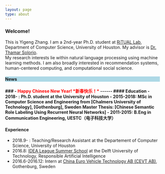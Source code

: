 ```yaml
---
layout: page
type: about
---
```

### Welcome!
This is Yigeng Zhang. I am a 2nd-year Ph.D. student at [RiTUAL Lab], Department of Computer Science, University of Houston. My advisor is [Dr. Thamar Solorio].  
My research interests lie within natural language processing using machine learning methods. I am also broadly interested in recommendation systems, human-centered computing, and computational social science.

<!-- #### News -->
<h4 style= "background:	#ADD8E6" >News<h4>
###
- <span style="color:red">Happy Chinese New Year! *新春快乐！*</span>
------
#### Education
- 2018- : Ph.D. student at the University of Houston
- 2015-2018: MSc in Computer Science and Engineering from [Chalmers University of Technology], [Gothenburg], Sweden  
  Master Thesis: [Chinese Semantic Role Labeling Using Recurrent Neural Networks]
- 2011-2015: B.Eng in Communication Engineering, UESTC（电子科技大学）

[RiTUAL Lab]:  http://ritual.uh.edu/
[Dr. Thamar Solorio]: http://solorio.uh.edu/
[Gothenburg]:https://en.wikipedia.org/wiki/Gothenburg
[Chalmers University of Technology]: http://www.chalmers.se/en/Pages/default.aspx
[Chinese Semantic Role Labeling Using Recurrent Neural Networks]: https://hdl.handle.net/20.500.12380/254899

#### Experience
- 2018.9- : Teaching/Research Assistant at the Departement of Computer Science, University of Houston
- 2016.8: [IDEA League Summer School] at the Delft University of Technology, Responsible Artificial Intelligence
- 2016.6-2016.12: Intern at [China Euro Vehicle Technology AB (CEVT AB)], Gothenburg, Sweden  

[IDEA League Summer School]: http://idealeague.org/summer-schools/
[China Euro Vehicle Technology AB (CEVT AB)]: https://www.cevt.se/